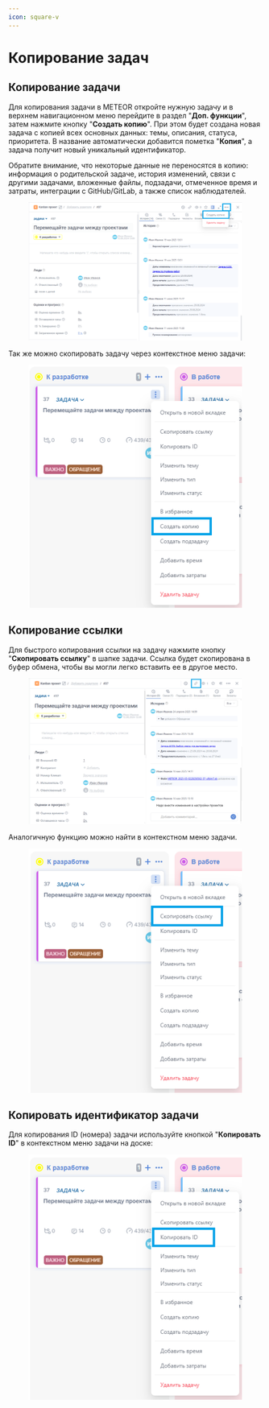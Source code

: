 ```yaml
---
icon: square-v
---
```


# Копирование задач

## Копирование задачи

Для копирования задачи в METEOR откройте нужную задачу и в верхнем навигационном меню перейдите в раздел "**Доп. функции**", затем нажмите кнопку "**Создать копию**". При этом будет создана новая задача с копией всех основных данных: темы, описания, статуса, приоритета. В название автоматически добавится пометка "**Копия**", а задача получит новый уникальный идентификатор.

Обратите внимание, что некоторые данные не переносятся в копию: информация о родительской задаче, история изменений, связи с другими задачами, вложенные файлы, подзадачи, отмеченное время и затраты, интеграции с GitHub/GitLab, а также список наблюдателей.

<figure><img src="../../.gitbook/assets/image (1226).png" alt=""><figcaption></figcaption></figure>

Так же можно скопировать задачу через контекстное меню задачи:

<figure><img src="../../.gitbook/assets/image (1227).png" alt=""><figcaption></figcaption></figure>

## Копирование ссылки

Для быстрого копирования ссылки на задачу нажмите кнопку "**Скопировать ссылку**" в шапке задачи. Ссылка будет скопирована в буфер обмена, чтобы вы могли легко вставить ее в другое место.

<figure><img src="../../.gitbook/assets/image (54).png" alt=""><figcaption></figcaption></figure>

Аналогичную функцию можно найти в контекстном меню задачи.

<figure><img src="../../.gitbook/assets/image (1228).png" alt=""><figcaption></figcaption></figure>

## Копировать идентификатор задачи

Для копирования ID (номера) задачи используйте кнопкой "**Копировать ID**" в контекстном меню задачи на доске:

<figure><img src="../../.gitbook/assets/image (1229).png" alt=""><figcaption></figcaption></figure>

